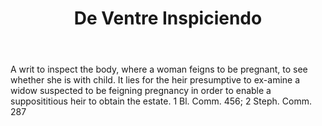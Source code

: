 ---
title: De Ventre Inspiciendo
letter: D
permalink: "/definitions/bld-de-ventre-inspiciendo.html"
body: A writ to inspect the body, where a woman feigns to be pregnant, to see whether
  she is with child. It lies for the heir presumptive to ex-amine a widow suspected
  to be feigning pregnancy in order to enable a supposititious heir to obtain the
  estate. 1 Bl. Comm. 456; 2 Steph. Comm. 287
published_at: '2018-07-07'
source: Black's Law Dictionary 2nd Ed (1910)
layout: post
---